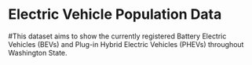 # Electric Vehicle Population Data
#This dataset aims to show the currently registered Battery Electric Vehicles (BEVs) and Plug-in Hybrid Electric Vehicles (PHEVs) throughout Washington State.
